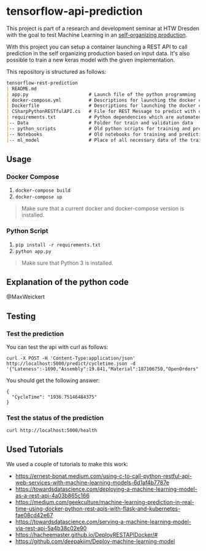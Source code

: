 # tensorflow-api-prediction
This project is part of a research and development seminar at HTW Dresden with the goal to test Machine Learning in an [self-organizing production](https://github.com/Krockema/MATE).

With this project you can setup a container launching a REST API to call prediction in the self organizing production based on input data. It's also possible to train a new keras model with the given implementation.

This repository is structured as follows:
```md
tensorflow-rest-prediction
| README.md
| app.py                      # Launch file of the python programming 
| docker-compose.yml          # Descriptions for launching the docker container
| Dockerfile                  # Descriptions for launching the docker container
| CSharpPythonRESTfulAPI.cs   # File for REST Message to predict with container
| requirements.txt            # Python dependencies which are automated installed while building the container
|-- Data                      # Folder for train and validation data
|-- python_scripts            # Old python scripts for training and prediction
|-- Notebooks	              # Old notebooks for training and prediction
|-- ml_model                  # Place of all necessary data of the trained model
```

## Usage
### Docker Compose
1. `docker-compose build`
2. `docker-compose up`

> Make sure that a current docker and docker-compose version is installed.
### Python Script
1. `pip install -r requirements.txt`
2. `python app.py`

> Make sure that Python 3 is installed.

## Explanation of the python code
@MaxWeickert

## Testing
### Test the prediction
You can test the api with curl as follows:
```
curl -X POST -H 'Content-Type:application/json' http://localhost:5000/predict/cycletime.json -d '{"Lateness":-1690,"Assembly":19.841,"Material":187106750,"OpenOrders":11,"NewOrders":1,"TotalWork":3.9,"TotalSetup":9.03,"SumDuration":158,"SumOperations":15,"ProductionOrders":3}'
```

You should get the following answer:
```
{
  "CycleTime": "1936.75146484375"
}
```
### Test the status of the prediction
`curl http://localhost:5000/health`


## Used Tutorials
We used a couple of tutorials to make this work:
- https://ernest-bonat.medium.com/using-c-to-call-python-restful-api-web-services-with-machine-learning-models-6d1af4b7787e
- https://towardsdatascience.com/deploying-a-machine-learning-model-as-a-rest-api-4a03b865c166
- https://medium.com/geekculture/machine-learning-prediction-in-real-time-using-docker-python-rest-apis-with-flask-and-kubernetes-fae08cd42e67
- https://towardsdatascience.com/serving-a-machine-learning-model-via-rest-api-5a4b38c02e90
- https://hacheemaster.github.io/DeployRESTAPIDocker/#
- https://github.com/deepakiim/Deploy-machine-learning-model
